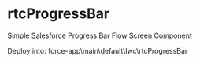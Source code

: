 # rtcProgressBar
Simple Salesforce Progress Bar Flow Screen Component

Deploy into:
force-app\main\default\lwc\rtcProgressBar
